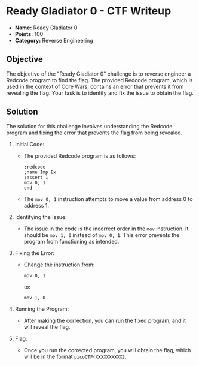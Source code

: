 # Ready Gladiator 0 - CTF Writeup

- **Name:** Ready Gladiator 0
- **Points:** 100
- **Category:** Reverse Engineering

## Objective

The objective of the "Ready Gladiator 0" challenge is to reverse engineer a Redcode program to find the flag. The provided Redcode program, which is used in the context of Core Wars, contains an error that prevents it from revealing the flag. Your task is to identify and fix the issue to obtain the flag.

## Solution

The solution for this challenge involves understanding the Redcode program and fixing the error that prevents the flag from being revealed.

1. Initial Code:
   - The provided Redcode program is as follows:
     ```redcode
     ;redcode
     ;name Imp Ex
     ;assert 1
     mov 0, 1
     end
     ```
   - The `mov 0, 1` instruction attempts to move a value from address 0 to address 1.

2. Identifying the Issue:
   - The issue in the code is the incorrect order in the `mov` instruction. It should be `mov 1, 0` instead of `mov 0, 1`. This error prevents the program from functioning as intended.

3. Fixing the Error:
   - Change the instruction from:
     ```redcode
     mov 0, 1
     ```
     to:
     ```redcode
     mov 1, 0
     ```

4. Running the Program:
   - After making the correction, you can run the fixed program, and it will reveal the flag.

5. Flag:
   - Once you run the corrected program, you will obtain the flag, which will be in the format `picoCTF{XXXXXXXXXX}`.

